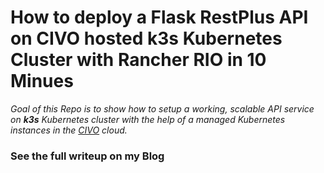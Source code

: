 # How to deploy a Flask RestPlus API on CIVO hosted k3s Kubernetes Cluster with Rancher RIO in 10 Minues

*Goal of this Repo is to show how to setup a working, scalable API service on **k3s** Kubernetes cluster with the help of a managed Kubernetes instances in the [CIVO](https.//www.civo.com) cloud.*


### See the full writeup on my Blog

